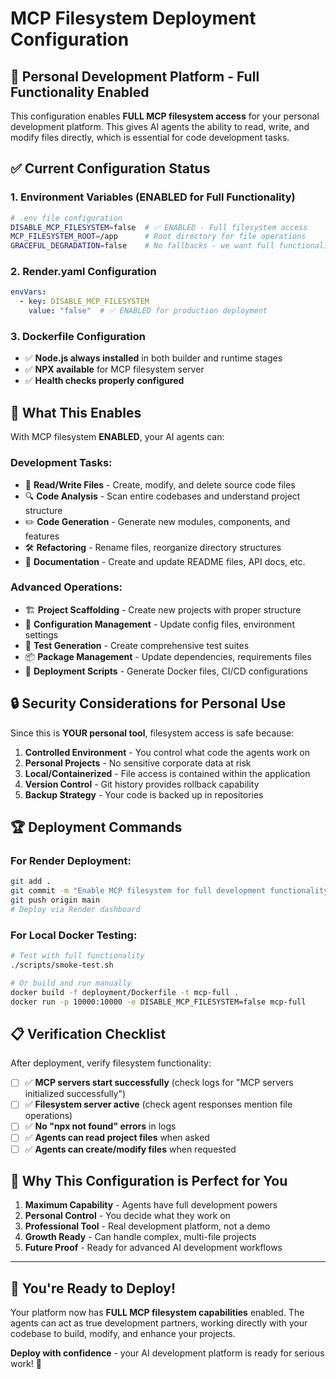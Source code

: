 # MCP Filesystem Deployment Configuration

## 🎯 **Personal Development Platform - Full Functionality Enabled**

This configuration enables **FULL MCP filesystem access** for your personal development platform. This gives AI agents the ability to read, write, and modify files directly, which is essential for code development tasks.

## ✅ **Current Configuration Status**

### **1. Environment Variables (ENABLED for Full Functionality)**
```bash
# .env file configuration
DISABLE_MCP_FILESYSTEM=false  # ✅ ENABLED - Full filesystem access
MCP_FILESYSTEM_ROOT=/app      # Root directory for file operations
GRACEFUL_DEGRADATION=false    # No fallbacks - we want full functionality
```

### **2. Render.yaml Configuration**
```yaml
envVars:
  - key: DISABLE_MCP_FILESYSTEM
    value: "false"  # ✅ ENABLED for production deployment
```

### **3. Dockerfile Configuration**
- ✅ **Node.js always installed** in both builder and runtime stages
- ✅ **NPX available** for MCP filesystem server
- ✅ **Health checks properly configured**

## 🚀 **What This Enables**

With MCP filesystem **ENABLED**, your AI agents can:

### **Development Tasks:**
- 📁 **Read/Write Files** - Create, modify, and delete source code files
- 🔍 **Code Analysis** - Scan entire codebases and understand project structure
- ✏️ **Code Generation** - Generate new modules, components, and features
- 🛠️ **Refactoring** - Rename files, reorganize directory structures
- 📝 **Documentation** - Create and update README files, API docs, etc.

### **Advanced Operations:**
- 🏗️ **Project Scaffolding** - Create new projects with proper structure
- 🔧 **Configuration Management** - Update config files, environment settings
- 🧪 **Test Generation** - Create comprehensive test suites
- 📦 **Package Management** - Update dependencies, requirements files
- 🚀 **Deployment Scripts** - Generate Docker files, CI/CD configurations

## 🔒 **Security Considerations for Personal Use**

Since this is **YOUR personal tool**, filesystem access is safe because:

1. **Controlled Environment** - You control what code the agents work on
2. **Personal Projects** - No sensitive corporate data at risk  
3. **Local/Containerized** - File access is contained within the application
4. **Version Control** - Git history provides rollback capability
5. **Backup Strategy** - Your code is backed up in repositories

## 🏆 **Deployment Commands**

### **For Render Deployment:**
```bash
git add .
git commit -m "Enable MCP filesystem for full development functionality"
git push origin main
# Deploy via Render dashboard
```

### **For Local Docker Testing:**
```bash
# Test with full functionality
./scripts/smoke-test.sh

# Or build and run manually
docker build -f deployment/Dockerfile -t mcp-full .
docker run -p 10000:10000 -e DISABLE_MCP_FILESYSTEM=false mcp-full
```

## 📋 **Verification Checklist**

After deployment, verify filesystem functionality:

- [ ] ✅ **MCP servers start successfully** (check logs for "MCP servers initialized successfully")
- [ ] ✅ **Filesystem server active** (check agent responses mention file operations)
- [ ] ✅ **No "npx not found" errors** in logs
- [ ] ✅ **Agents can read project files** when asked
- [ ] ✅ **Agents can create/modify files** when requested

## 🎯 **Why This Configuration is Perfect for You**

1. **Maximum Capability** - Agents have full development powers
2. **Personal Control** - You decide what they work on
3. **Professional Tool** - Real development platform, not a demo
4. **Growth Ready** - Can handle complex, multi-file projects
5. **Future Proof** - Ready for advanced AI development workflows

---

## 🚀 **You're Ready to Deploy!**

Your platform now has **FULL MCP filesystem capabilities** enabled. The agents can act as true development partners, working directly with your codebase to build, modify, and enhance your projects.

**Deploy with confidence** - your AI development platform is ready for serious work! 💪


